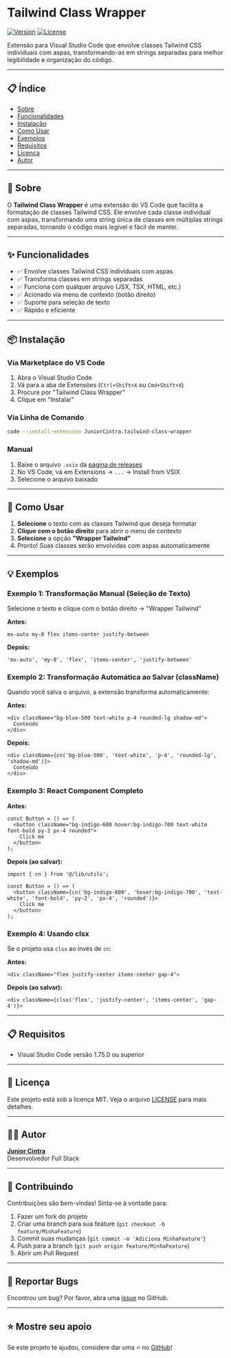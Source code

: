 # Tailwind Class Wrapper

[![Version](https://img.shields.io/badge/version-0.0.14-blue.svg)](https://github.com/juniorcintra/tailwind-class-wrapper)
[![License](https://img.shields.io/badge/license-MIT-green.svg)](LICENSE)

Extensão para Visual Studio Code que envolve classes Tailwind CSS individuais com aspas, transformando-as em strings separadas para melhor legibilidade e organização do código.

---

## 📋 Índice

- [Sobre](#sobre)
- [Funcionalidades](#funcionalidades)
- [Instalação](#instalação)
- [Como Usar](#como-usar)
- [Exemplos](#exemplos)
- [Requisitos](#requisitos)
- [Licença](#licença)
- [Autor](#autor)

---

## 🎯 Sobre

O **Tailwind Class Wrapper** é uma extensão do VS Code que facilita a formatação de classes Tailwind CSS. Ele envolve cada classe individual com aspas, transformando uma string única de classes em múltiplas strings separadas, tornando o código mais legível e fácil de manter.

---

## ✨ Funcionalidades

- ✅ Envolve classes Tailwind CSS individuais com aspas
- ✅ Transforma classes em strings separadas
- ✅ Funciona com qualquer arquivo (JSX, TSX, HTML, etc.)
- ✅ Acionado via menu de contexto (botão direito)
- ✅ Suporte para seleção de texto
- ✅ Rápido e eficiente

---

## 📦 Instalação

### Via Marketplace do VS Code

1. Abra o Visual Studio Code
2. Vá para a aba de Extensões (`Ctrl+Shift+X` ou `Cmd+Shift+X`)
3. Procure por "Tailwind Class Wrapper"
4. Clique em "Instalar"

### Via Linha de Comando

```bash
code --install-extension JuniorCintra.tailwind-class-wrapper
```

### Manual

1. Baixe o arquivo `.vsix` da [página de releases](https://github.com/juniorcintra/tailwind-class-wrapper/releases)
2. No VS Code, vá em Extensions → `...` → Install from VSIX
3. Selecione o arquivo baixado

---

## 🚀 Como Usar

1. **Selecione** o texto com as classes Tailwind que deseja formatar
2. **Clique com o botão direito** para abrir o menu de contexto
3. **Selecione** a opção **"Wrapper Tailwind"**
4. Pronto! Suas classes serão envolvidas com aspas automaticamente

---

## 💡 Exemplos

### Exemplo 1: Transformação Manual (Seleção de Texto)

Selecione o texto e clique com o botão direito → "Wrapper Tailwind"

**Antes:**
```tsx
mx-auto my-8 flex items-center justify-between
```

**Depois:**
```tsx
'mx-auto', 'my-8', 'flex', 'items-center', 'justify-between'
```

### Exemplo 2: Transformação Automática ao Salvar (className)

Quando você salva o arquivo, a extensão transforma automaticamente:

**Antes:**
```tsx
<div className="bg-blue-500 text-white p-4 rounded-lg shadow-md">
  Conteúdo
</div>
```

**Depois:**
```tsx
<div className={cn('bg-blue-500', 'text-white', 'p-4', 'rounded-lg', 'shadow-md')}>
  Conteúdo
</div>
```

### Exemplo 3: React Component Completo

**Antes:**
```tsx
const Button = () => (
  <button className="bg-indigo-600 hover:bg-indigo-700 text-white font-bold py-2 px-4 rounded">
    Click me
  </button>
);
```

**Depois (ao salvar):**
```tsx
import { cn } from '@/lib/utils';

const Button = () => (
  <button className={cn('bg-indigo-600', 'hover:bg-indigo-700', 'text-white', 'font-bold', 'py-2', 'px-4', 'rounded')}>
    Click me
  </button>
);
```

### Exemplo 4: Usando clsx

Se o projeto usa `clsx` ao invés de `cn`:

**Antes:**
```tsx
<div className="flex justify-center items-center gap-4">
```

**Depois (ao salvar):**
```tsx
<div className={clsx('flex', 'justify-center', 'items-center', 'gap-4')}>
```

---

## 📋 Requisitos

- Visual Studio Code versão 1.75.0 ou superior

---

## 📄 Licença

Este projeto está sob a licença MIT. Veja o arquivo [LICENSE](LICENSE) para mais detalhes.

---

## 👨‍💻 Autor

**[Junior Cintra](https://github.com/juniorcintra)**  
Desenvolvedor Full Stack

---

## 🤝 Contribuindo

Contribuições são bem-vindas! Sinta-se à vontade para:

1. Fazer um fork do projeto
2. Criar uma branch para sua feature (`git checkout -b feature/MinhaFeature`)
3. Commit suas mudanças (`git commit -m 'Adiciona MinhaFeature'`)
4. Push para a branch (`git push origin feature/MinhaFeature`)
5. Abrir um Pull Request

---

## 🐛 Reportar Bugs

Encontrou um bug? Por favor, abra uma [issue](https://github.com/juniorcintra/tailwind-class-wrapper/issues) no GitHub.

---

## ⭐ Mostre seu apoio

Se este projeto te ajudou, considere dar uma ⭐️ no [GitHub](https://github.com/juniorcintra/tailwind-class-wrapper)!
